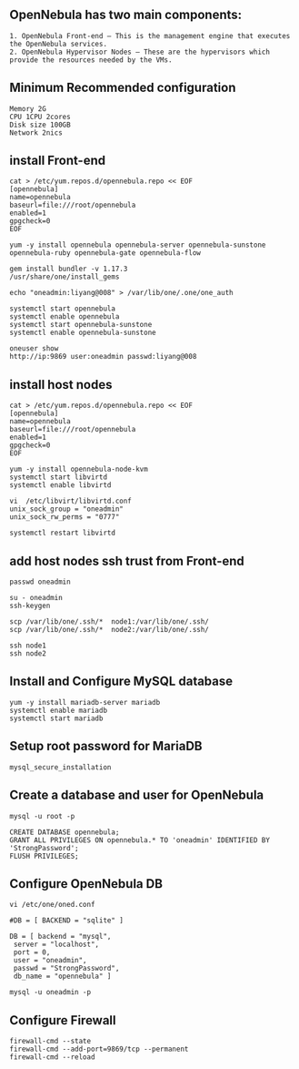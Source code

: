## OpenNebula has two main components:
```
1. OpenNebula Front-end – This is the management engine that executes the OpenNebula services.
2. OpenNebula Hypervisor Nodes – These are the hypervisors which provide the resources needed by the VMs.
```
## Minimum Recommended configuration
```
Memory 2G
CPU 1CPU 2cores
Disk size 100GB
Network 2nics
```
## install Front-end
```
cat > /etc/yum.repos.d/opennebula.repo << EOF
[opennebula]
name=opennebula
baseurl=file:///root/opennebula
enabled=1
gpgcheck=0
EOF

yum -y install opennebula opennebula-server opennebula-sunstone opennebula-ruby opennebula-gate opennebula-flow

gem install bundler -v 1.17.3
/usr/share/one/install_gems

echo "oneadmin:liyang@008" > /var/lib/one/.one/one_auth

systemctl start opennebula
systemctl enable opennebula
systemctl start opennebula-sunstone
systemctl enable opennebula-sunstone

oneuser show
http://ip:9869 user:oneadmin passwd:liyang@008
```
## install host nodes
```
cat > /etc/yum.repos.d/opennebula.repo << EOF
[opennebula]
name=opennebula
baseurl=file:///root/opennebula
enabled=1
gpgcheck=0
EOF

yum -y install opennebula-node-kvm
systemctl start libvirtd
systemctl enable libvirtd

vi  /etc/libvirt/libvirtd.conf
unix_sock_group = "oneadmin"
unix_sock_rw_perms = "0777"

systemctl restart libvirtd
```
## add host nodes ssh trust from Front-end
```
passwd oneadmin

su - oneadmin
ssh-keygen

scp /var/lib/one/.ssh/*  node1:/var/lib/one/.ssh/
scp /var/lib/one/.ssh/*  node2:/var/lib/one/.ssh/

ssh node1
ssh node2
```
## Install and Configure MySQL database
```
yum -y install mariadb-server mariadb
systemctl enable mariadb
systemctl start mariadb
```
## Setup root password for MariaDB
```
mysql_secure_installation
```
## Create a database and user for OpenNebula
```
mysql -u root -p

CREATE DATABASE opennebula;
GRANT ALL PRIVILEGES ON opennebula.* TO 'oneadmin' IDENTIFIED BY 'StrongPassword';
FLUSH PRIVILEGES;
```
## Configure OpenNebula DB
```
vi /etc/one/oned.conf

#DB = [ BACKEND = "sqlite" ]

DB = [ backend = "mysql",
 server = "localhost",
 port = 0,
 user = "oneadmin",
 passwd = "StrongPassword",
 db_name = "opennebula" ]

mysql -u oneadmin -p
```
## Configure Firewall
```
firewall-cmd --state
firewall-cmd --add-port=9869/tcp --permanent
firewall-cmd --reload
```
